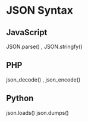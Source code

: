 # JSON Syntax

## JavaScript
JSON.parse() , JSON.stringfy()
## PHP
json_decode() , json_encode()
## Python
json.loads() json.dumps()